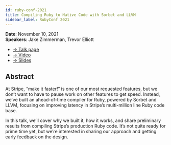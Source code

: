 ```yaml
---
id: ruby-conf-2021
title: Compiling Ruby to Native Code with Sorbet and LLVM
sidebar_label: RubyConf 2021
---
```


**Date**: November 10, 2021\
**Speakers**: Jake Zimmerman, Trevor Elliott

- [→ Talk page](https://rubyconf.org/program/sessions#session-1171)
- [→ Video](https://www.youtube.com/watch?v=BH8S1htcHXY)
- [→ Slides](https://sorbet.run/talks/RubyConf2021/#/)

## Abstract

At Stripe, “make it faster!” is one of our most requested features, but we don’t want to have to pause work on other features to get speed. Instead, we’ve built an ahead-of-time compiler for Ruby, powered by Sorbet and LLVM, focusing on improving latency in Stripe’s multi-million line Ruby code base.

In this talk, we’ll cover why we built it, how it works, and share preliminary results from compiling Stripe’s production Ruby code. It’s not quite ready for prime time yet, but we’re interested in sharing our approach and getting early feedback on the design.
